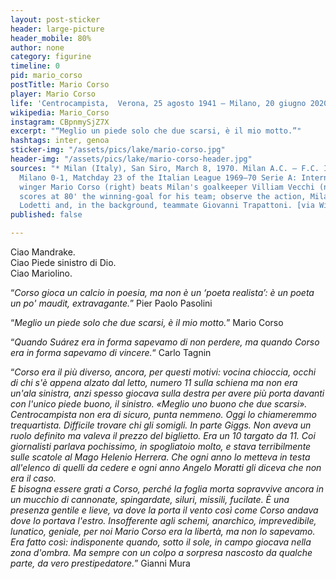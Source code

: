 ```yaml
---
layout: post-sticker
header: large-picture
header_mobile: 80%
author: none
category: figurine
timeline: 0
pid: mario_corso
postTitle: Mario Corso
player: Mario Corso
life: 'Centrocampista,  Verona, 25 agosto 1941 – Milano, 20 giugno 2020 '
wikipedia: Mario_Corso
instagram: CBpnmySjZ7X
excerpt: "“Meglio un piede solo che due scarsi, è il mio motto.”"
hashtags: inter, genoa
sticker-img: "/assets/pics/lake/mario-corso.jpg"
header-img: "/assets/pics/lake/mario-corso-header.jpg"
sources: "* Milan (Italy), San Siro, March 8, 1970. Milan A.C. — F.C. Internazionale
  Milano 0-1, Matchday 23 of the Italian League 1969–70 Serie A: Internazionale's
  winger Mario Corso (right) beats Milan's goalkeeper Villiam Vecchi (no. 12) and
  scores at 80' the winning-goal for his team; observe the action, Milan's Giovanni
  Lodetti and, in the background, teammate Giovanni Trapattoni. [via Wikipedia](https://commons.wikimedia.org/wiki/File:1969%E2%80%9370_Serie_A_-_AC_Milan_v_Inter_Milan_-_Corso%27s_goal.jpg)"
published: false

---
```

Ciao Mandrake.  
Ciao Piede sinistro di Dio.  
Ciao Mariolino.  
  
“_Corso gioca un calcio in poesia, ma non è un ‘poeta realista’: è un poeta un po' maudit, extravagante._” Pier Paolo Pasolini  
  
“_Meglio un piede solo che due scarsi, è il mio motto._” Mario Corso  
  
“_Quando Suárez era in forma sapevamo di non perdere, ma quando Corso era in forma sapevamo di vincere._“ Carlo Tagnin  
  
“_Corso era il più diverso, ancora, per questi motivi: vocina chioccia, occhi di chi s'è appena alzato dal letto, numero 11 sulla schiena ma non era un'ala sinistra, anzi spesso giocava sulla destra per avere più porta davanti con l'unico piede buono, il sinistro. «Meglio uno buono che due scarsi». Centrocampista non era di sicuro, punta nemmeno. Oggi lo chiameremmo trequartista. Difficile trovare chi gli somigli. In parte Giggs. Non aveva un ruolo definito ma valeva il prezzo del biglietto. Era un 10 targato da 11. Coi giornalisti parlava pochissimo, in spogliatoio molto, e stava terribilmente sulle scatole al Mago Helenio Herrera. Che ogni anno lo metteva in testa all'elenco di quelli da cedere e ogni anno Angelo Moratti gli diceva che non era il caso.  
E bisogna essere grati a Corso, perché la foglia morta sopravvive ancora in un mucchio di cannonate, spingardate, siluri, missili, fucilate. È una presenza gentile e lieve, va dove la porta il vento così come Corso andava dove lo portava l'estro. Insofferente agli schemi, anarchico, imprevedibile, lunatico, geniale, per noi Mario Corso era la libertà, ma non lo sapevamo.  
Era fatto così: indisponente quando, sotto il sole, in campo giocava nella zona d'ombra. Ma sempre con un colpo a sorpresa nascosto da qualche parte, da vero prestipedatore._” Gianni Mura